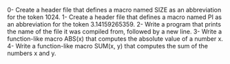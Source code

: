 0- Create a header file that defines a macro named SIZE as an abbreviation for the token 1024.
1- Create a header file that defines a macro named PI as an abbreviation for the token 3.14159265359.
2- Write a program that prints the name of the file it was compiled from, followed by a new line.
3- Write a function-like macro ABS(x) that computes the absolute value of a number x.
4- Write a function-like macro SUM(x, y) that computes the sum of the numbers x and y.
